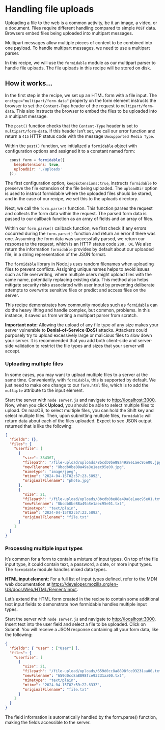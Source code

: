 # Handling file uploads

Uploading a file to the web is a common activity, be it an image, a video, or a document. Files
require different handling compared to simple `POST` data. Browsers embed files being uploaded into
multipart messages.

Multipart messages allow multiple pieces of content to be combined into one payload. To handle
multipart messages, we need to use a multipart parser.

In this recipe, we will use the `formidable` module as our multipart parser to handle file uploads.
The file uploads in this recipe will be stored on disk.

## How it works…

In the first step in the recipe, we set up an HTML form with a file input. The `enctype="multipart/form-data"`
property on the form element instructs the browser to set the `Content-Type` header
of the request to `multipart/form-data`. This also instructs the browser to embed the files to be
uploaded into a multipart message.

The `post()` function checks that the `Content-Type` header is set to `multipart/form-data`.
If this header isn’t set, we call our error function and return a `415` HTTP status code with the message
`Unsupported Media Type`.

Within the `post()` function, we initialized a `formidable` object with configuration options and
assigned it to a constant named form:

```JavaScript
  const form = formidable({
    keepExtensions: true,
    uploadDir: './uploads'
  });
```

The first configuration option, `keepExtensions:true`, instructs `formidable` to preserve the file
extension of the file being uploaded. The `uploadDir` option is used to instruct formidable where
the uploaded files should be stored, and in the case of our recipe, we set this to the uploads directory.

Next, we call the `form.parse()` function. This function parses the request and collects the form
data within the request. The parsed form data is passed to our callback function as an array of fields
and an array of files.

Within our `form.parse()` callback function, we first check if any errors occurred during the `form.parse()`
function and return an error if there was one. Assuming the form data was successfully
parsed, we return our response to the request, which is an HTTP status code `200, OK`. We also return
the information `formidable` provides by default about our uploaded file, in a string representation
of the JSON format.

The `formidable` library in Node.js uses random filenames when uploading files to prevent conflicts.
Assigning unique names helps to avoid issues such as file overwriting, where multiple users might
upload files with the same name, potentially replacing existing data. This method also helps mitigate
security risks associated with user input by preventing deliberate attempts to overwrite sensitive files
or predict and access files on the server.

This recipe demonstrates how community modules such as `formidable` can do the heavy lifting
and handle complex, but common, problems. In this instance, it saved us from writing a multipart
parser from scratch.

**Important note:**
Allowing the upload of any file type of any size makes your server vulnerable to **Denial-of-Service (DoS)**
attacks. Attackers could purposely try to upload excessively large or malicious
files to slow down your server. It is recommended that you add both client-side and server-side
validation to restrict the file types and sizes that your server will accept.

### Uploading multiple files

In some cases, you may want to upload multiple files to a server at the same time. Conveniently, with
`formidable`, this is supported by default. We just need to make one change to our `form.html`
file, which is to add the `multiple` attribute to the input element.

Start the server with `node server.js` and navigate to <http://localhost:3000>. Now,
when you click **Upload**, you should be able to select multiple files to upload. On macOS, to select
multiple files, you can hold the Shift key and select multiple files. Then, upon submitting multiple files,
`formidable` will return data about each of the files uploaded. Expect to see JSON output returned
that is like the following:

```Json
{
  "fields": {},
  "files": {
    "userfile": [
      {
        "size": 334367,
        "filepath": "/file-upload/uploads/8bcdb0be88a49a8e1aec95e00.jpg",
        "newFilename": "8bcdb0be88a49a8e1aec95e00.jpg",
        "mimetype": "image/jpeg",
        "mtime": "2024-04-15T02:57:23.589Z",
        "originalFilename": "photo.jpg"
      },
      {
        "size": 21,
        "filepath": "/file-upload/uploads/8bcdb0be88a49a8e1aec95e01.txt",
        "newFilename": "8bcdb0be88a49a8e1aec95e01.txt",
        "mimetype": "text/plain",
        "mtime": "2024-04-15T02:57:23.589Z",
        "originalFilename": "file.txt"
      }
    ]
  }
}
```

### Processing multiple input types

It’s common for a form to contain a mixture of input types. On top of the file input type, it could contain
text, a password, a date, or more input types. The `formidable` module handles mixed data types.

**HTML input element:**
For a full list of input types defined, refer to the MDN web documentation at
<https://developer.mozilla.org/en-US/docs/Web/HTML/Element/input>.

Let’s extend the HTML form created in the recipe to contain some additional text input fields to
demonstrate how formidable handles multiple input types.

Start the server with `node server.js` and navigate to <http://localhost:3000>. Insert text
into the user field and select a file to be uploaded. Click on Submit.
You will receive a JSON response containing all your form data, like the following:

```Json
{
  "fields": { "user" : ["User"] },
  "files": {
    "userfile": [
      {
        "size": 21,
        "filepath": "/file-upload/uploads/659d0cc8a8898fce93231aa00.txt",
        "newFilename": "659d0cc8a8898fce93231aa00.txt",
        "mimetype": "text/plain",
        "mtime": "2024-04-15T02:59:22.633Z",
        "originalFilename": "file.txt"
      }
    ]
  }
}
```

The field information is automatically handled by the form.parse() function, making the fields
accessible to the server.
